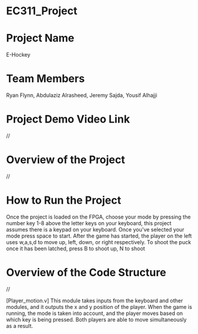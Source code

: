 # EC311_Project

# Project Name
E-Hockey

# Team Members 
Ryan Flynn, Abdulaziz Alrasheed, Jeremy Sajda, Yousif Alhajji

# Project Demo Video Link
//

# Overview of the Project
//

# How to Run the Project
Once the project is loaded on the FPGA, choose your mode by pressing the number key 1-8 above the letter keys on your keyboard, this project assumes there is a keypad on your keyboard. Once you've selected your mode press space to start. After the game has started, the player on the left uses w,a,s,d to move up, left, down, or right respectively. To shoot the puck once it has been latched, press B to shoot up, N to shoot 

# Overview of the Code Structure
//

[Player_motion.v] This module takes inputs from the keyboard and other modules, and it outputs the x and y position of the player. When the game is running, the mode is taken into account, and the player moves based on which key is being pressed. Both players are able to move simultaneously as a result.
